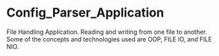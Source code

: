 # Config_Parser_Application
File Handling Application.
Reading and writing from one file to another. 
Some of the concepts and technologies used are OOP, FILE IO, and FILE NIO.


